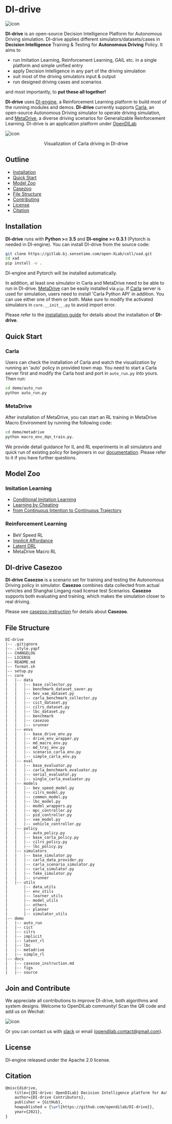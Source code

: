 # DI-drive

<img src="./docs/figs/di-drive_banner.png" alt="icon"/>

**DI-drive** is an open-source Decision Intelligence Platform for Autonomous Driving simulation. DI-drive applies different simulators/datasets/cases in **Decision Intelligence** Training & Testing for **Autonomous Driving** Policy.
It aims to

- run Imitation Learning, Reinforcement Learning, GAIL etc. in a single platform and simple unified entry
- apply Decision Intelligence in any part of the driving simulation
- suit most of the driving simulators input & output
- run designed driving cases and scenarios

and most importantly, to **put these all together!**

**DI-drive** uses [DI-engine](https://github.com/opendilab/DI-engine), a Reinforcement Learning
platform to build most of the running modules and demos. **DI-drive** currently supports [Carla](http://carla.org),
an open-source Autonomous Driving simulator to operate driving simulation, and [MetaDrive](https://decisionforce.github.io/metadrive/),
a diverse driving scenarios for Generalizable Reinforcement Learning. DI-drive is an application platform under [OpenDILab](http://opendilab.org/)

![icon](./docs/figs/big_cam_auto.png)
<p align="center"> Visualization of Carla driving in DI-drive </p>

## Outline

 * [Installation](#installation)
 * [Quick Start](#quick-start)
 * [Model Zoo](#model-zoo)
 * [Casezoo](#di-drive-casezoo)
 * [File Structure](#file-structure)
 * [Contributing](#contributing)
 * [License](#license)
 * [Citation](#citation)

## Installation

**DI-drive** runs with **Python >= 3.5** and **DI-engine >= 0.3.1** (Pytorch is needed in DI-engine). You can install DI-drive from the source code:

```bash
git clone https://gitlab.bj.sensetime.com/open-XLab/cell/xad.git
cd xad
pip install -e .
```

DI-engine and Pytorch will be installed automatically.

In addition, at least one simulator in Carla and MetaDrive need to be able to run in DI-drive. [MetaDrive](https://decisionforce.github.io/metadrive/) can be easily installed via `pip`.
If [Carla](http://carla.org) server is used for simulation, users need to install 'Carla Python API' in addition. You can use either one of them or both. Make sure to modify the activated simulators in `core.__init__.py` to avoid import error.

Please refer to the [installation guide](https://opendilab.github.io/DI-drive/installation/index.html) for details about the installation of **DI-drive**.

## Quick Start

### Carla

Users can check the installation of Carla and watch the visualization by running an 'auto' policy in provided town map. You need to start a Carla server first and modify the Carla host and port in `auto_run.py` into yours. Then run:

```bash
cd demo/auto_run
python auto_run.py
```

### MetaDrive

After installation of MetaDrive, you can start an RL training in MetaDrive Macro Environment by running the following code:

```bash
cd demo/metadrive
python macro_env_dqn_train.py.
```

We provide detail guidance for IL and RL experiments in all simulators and quick run of existing policy for beginners in our [documentation](https://opendilab.github.io/DI-drive/). Please refer to it if you have further questions.

## Model Zoo

### Imitation Learning

- [Conditional Imitation Learning](https://arxiv.org/abs/1710.02410)
- [Learning by Cheating](https://arxiv.org/abs/1912.12294)
- [from Continuous Intention to Continuous Trajectory](https://arxiv.org/abs/2010.10393)

### Reinforcement Learning

- BeV Speed RL
- [Implicit Affordance](https://arxiv.org/abs/1911.10868)
- [Latent DRL](https://arxiv.org/abs/2001.08726)
- MetaDrive Macro RL

## DI-drive Casezoo

**DI-drive Casezoo** is a scenario set for training and testing the Autonomous Driving policy in simulator.
**Casezoo** combines data collected from actual vehicles and Shanghai Lingang road license test Scenarios.
**Casezoo** supports both evaluating and training, which makes the simulation closer to real driving.

Please see [casezoo instruction](docs/casezoo_instruction.md) for details about **Casezoo**.

## File Structure

```
DI-drive
|-- .gitignore
|-- .style.yapf
|-- CHANGELOG
|-- LICENSE
|-- README.md
|-- format.sh
|-- setup.py
|-- core
|   |-- data
|   |   |-- base_collector.py
|   |   |-- benchmark_dataset_saver.py
|   |   |-- bev_vae_dataset.py
|   |   |-- carla_benchmark_collector.py
|   |   |-- cict_dataset.py
|   |   |-- cilrs_dataset.py
|   |   |-- lbc_dataset.py
|   |   |-- benchmark
|   |   |-- casezoo
|   |   |-- srunner
|   |-- envs
|   |   |-- base_drive_env.py
|   |   |-- drive_env_wrapper.py
|   |   |-- md_macro_env.py
|   |   |-- md_traj_env.py
|   |   |-- scenario_carla_env.py
|   |   |-- simple_carla_env.py
|   |-- eval
|   |   |-- base_evaluator.py
|   |   |-- carla_benchmark_evaluator.py
|   |   |-- serial_evaluator.py
|   |   |-- single_carla_evaluator.py
|   |-- models
|   |   |-- bev_speed_model.py
|   |   |-- cilrs_model.py
|   |   |-- common_model.py
|   |   |-- lbc_model.py
|   |   |-- model_wrappers.py
|   |   |-- mpc_controller.py
|   |   |-- pid_controller.py
|   |   |-- vae_model.py
|   |   |-- vehicle_controller.py
|   |-- policy
|   |   |-- auto_policy.py
|   |   |-- base_carla_policy.py
|   |   |-- cilrs_policy.py
|   |   |-- lbc_policy.py
|   |-- simulators
|   |   |-- base_simulator.py
|   |   |-- carla_data_provider.py
|   |   |-- carla_scenario_simulator.py
|   |   |-- carla_simulator.py
|   |   |-- fake_simulator.py
|   |   |-- srunner
|   |-- utils
|       |-- data_utils
|       |-- env_utils
|       |-- learner_utils
|       |-- model_utils
|       |-- others
|       |-- planner
|       |-- simulator_utils
|-- demo
|   |-- auto_run
|   |-- cict
|   |-- cilrs
|   |-- implicit
|   |-- latent_rl
|   |-- lbc
|   |-- metadrive
|   |-- simple_rl
|-- docs
|   |-- casezoo_instruction.md
|   |-- figs
|   |-- source
```

## Join and Contribute

We appreciate all contributions to improve DI-drive, both algorithms and system designs. Welcome to OpenDILab community! Scan the QR code and add us on Wechat:

![icon](./docs/figs/qr.png)

Or you can contact us with [slack](https://opendilab.slack.com/join/shared_invite/zt-v9tmv4fp-nUBAQEH1_Kuyu_q4plBssQ#/shared-invite/email) or email (opendilab.contact@gmail.com).

## License

DI-engine released under the Apache 2.0 license.

## Citation

```latex
@misc{didrive,
    title={{DI-drive: OpenDILab} Decision Intelligence platform for Autonomous Driving simulation},
    author={DI-drive Contributors},
    publisher = {GitHub},
    howpublished = {\url{https://github.com/opendilab/DI-drive}},
    year={2021},
}
```
